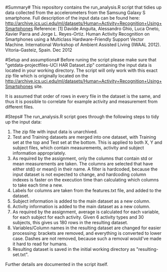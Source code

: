 #Summary#
This repository contains the run_analysis.R script that tidies up data collected from the accelerometers from the Samsung Galaxy S smartphone.
Full description of the input data can be found here: http://archive.ics.uci.edu/ml/datasets/Human+Activity+Recognition+Using+Smartphones
Reference:
[1] Davide Anguita, Alessandro Ghio, Luca Oneto, Xavier Parra and Jorge L. Reyes-Ortiz. Human Activity Recognition on Smartphones using a Multiclass Hardware-Friendly Support Vector Machine. International Workshop of Ambient Assisted Living (IWAAL 2012). Vitoria-Gasteiz, Spain. Dec 2012

#Setup and assumptions#
Before runing the script please make sure that "getdata-projectfiles-UCI HAR Dataset.zip" containing the input data is located in your working directory.
The script will only work with this exact zip file which is originally located on the http://archive.ics.uci.edu/ml/datasets/Human+Activity+Recognition+Using+Smartphones site.

It is assumed that order of rows in every file in the dataset is the same, and thus it is possible to correlate for example activity and measurement from different files.

#Steps#
The run_analysis.R script goes through the following steps to tidy up the input data:

1. The zip file with input data is unarchived.
2. Test and Training datasets are merged into one dataset, with Training set at the top and Test set at the bottom. This is applied to both X, Y and subject files, which contain measurements, activity and subject information appropriately.
3. As required by the assignment, only the columns that contain std or mean measurements are taken. The columns are selected that have either std() or mean() in their name. A filter is hardcoded, because the input dataset is not expected to change, and hardcoding column indexes is faster on the execution time than calculating which columns to take each time a new.
4. Labels for columns are taken from the features.txt file, and added to the dataset.
5. Subject information is added to the main dataset as a new column.
6. Activity information is added to the main dataset as a new column.
7. As required by the assignment, average is calculated for each variable, for each subject for each activity. Given 6 activity types and 30 subjects, this gives us 180 rows in the resulting dataset.
8. Variables/Column names in the resulting dataset are changed for easier processing: brackets are removed, and everything is converted to lower case. Dashes are not removed, because such a removal would've made it hard to read for humans.
9. Resulting dataset is saved in the initial working directory as "resulting-set.txt".

Further details are documented in the script itself.
